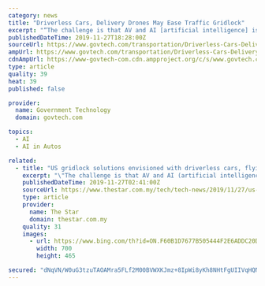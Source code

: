 ```yaml
---
category: news
title: "Driverless Cars, Delivery Drones May Ease Traffic Gridlock"
excerpt: "“The challenge is that AV and AI [artificial intelligence] is complicated to implement in urban environments,” said Bernard Schmidt of the authority’s AV division. “There is human bias in programming the computers. If I only provide a picture of a ..."
publishedDateTime: 2019-11-27T18:28:00Z
sourceUrl: https://www.govtech.com/transportation/Driverless-Cars-Delivery-Drones-May-Ease-Traffic-Gridlock.html
ampUrl: https://www.govtech.com/transportation/Driverless-Cars-Delivery-Drones-May-Ease-Traffic-Gridlock.html?AMP
cdnAmpUrl: https://www-govtech-com.cdn.ampproject.org/c/s/www.govtech.com/transportation/Driverless-Cars-Delivery-Drones-May-Ease-Traffic-Gridlock.html?AMP
type: article
quality: 39
heat: 39
published: false

provider:
  name: Government Technology
  domain: govtech.com

topics:
  - AI
  - AI in Autos

related:
  - title: "US gridlock solutions envisioned with driverless cars, flying taxis and delivery drones"
    excerpt: "\"The challenge is that AV and AI (artificial intelligence) is complicated to implement in urban environments,\" said Bernard Schmidt of the authority's AV division. \"There is human bias in programming the computers. If I only provide a picture of a German shepherd, the vehicle won't run over the German shepherd but it will run over the chihuahua.\""
    publishedDateTime: 2019-11-27T02:41:00Z
    sourceUrl: https://www.thestar.com.my/tech/tech-news/2019/11/27/us-gridlock-solutions-envisioned-with-driverless-cars-flying-taxis-and-delivery-drones
    type: article
    provider:
      name: The Star
      domain: thestar.com.my
    quality: 31
    images:
      - url: https://www.bing.com/th?id=ON.F60B1D7677B505444F2E6ADDC20D28AC
        width: 700
        height: 465

secured: "dNqVN/W0uG3tzuTAOAMra5FLf2M00BVWXKJmz+8IpWi8yKh8NHtFgUIIVqHQN1eytJm00xDsbMjXrJrUMjNuSL46IkV/CkjJyx+jUVo1Atvm0wa16eiibDHIcAMpizJ0fLLAY24aTA+G+nHkD2UTYKNDcH7XZUwl8E756uYNPG08ASlW+RqglmskLKhGKhO65iW0khsaXo303jk7B9mOB5ANwCl4DlHElP8lh0RK+tb7X/d3oM8ncxICjSJ9lAm47HVK8mLN5KGspX4vzNn9pw==;lb35QMUa+FPUFk4RvnksSA=="
---
```


